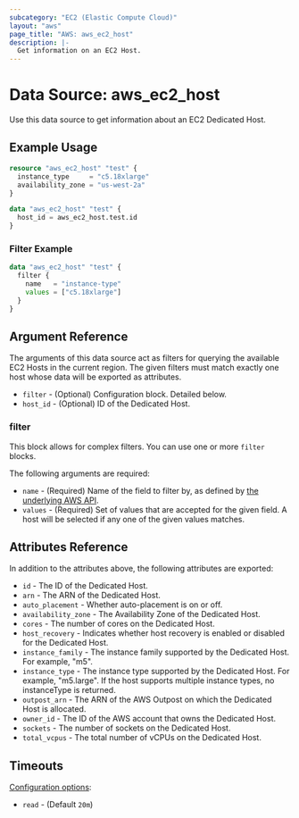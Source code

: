 ```yaml
---
subcategory: "EC2 (Elastic Compute Cloud)"
layout: "aws"
page_title: "AWS: aws_ec2_host"
description: |-
  Get information on an EC2 Host.
---
```


# Data Source: aws_ec2_host

Use this data source to get information about an EC2 Dedicated Host.

## Example Usage

```terraform
resource "aws_ec2_host" "test" {
  instance_type     = "c5.18xlarge"
  availability_zone = "us-west-2a"
}

data "aws_ec2_host" "test" {
  host_id = aws_ec2_host.test.id
}
```

### Filter Example

```terraform
data "aws_ec2_host" "test" {
  filter {
    name   = "instance-type"
    values = ["c5.18xlarge"]
  }
}
```

## Argument Reference

The arguments of this data source act as filters for querying the available EC2 Hosts in the current region.
The given filters must match exactly one host whose data will be exported as attributes.

* `filter` - (Optional) Configuration block. Detailed below.
* `host_id` - (Optional) ID of the Dedicated Host.

### filter

This block allows for complex filters. You can use one or more `filter` blocks.

The following arguments are required:

* `name` - (Required) Name of the field to filter by, as defined by [the underlying AWS API](https://docs.aws.amazon.com/AWSEC2/latest/APIReference/API_DescribeHosts.html).
* `values` - (Required) Set of values that are accepted for the given field. A host will be selected if any one of the given values matches.

## Attributes Reference

In addition to the attributes above, the following attributes are exported:

* `id` - The ID of the Dedicated Host.
* `arn` - The ARN of the Dedicated Host.
* `auto_placement` - Whether auto-placement is on or off.
* `availability_zone` - The Availability Zone of the Dedicated Host.
* `cores` - The number of cores on the Dedicated Host.
* `host_recovery` - Indicates whether host recovery is enabled or disabled for the Dedicated Host.
* `instance_family` - The instance family supported by the Dedicated Host. For example, "m5".
* `instance_type` - The instance type supported by the Dedicated Host. For example, "m5.large". If the host supports multiple instance types, no instanceType is returned.
* `outpost_arn` - The ARN of the AWS Outpost on which the Dedicated Host is allocated.
* `owner_id` - The ID of the AWS account that owns the Dedicated Host.
* `sockets` - The number of sockets on the Dedicated Host.
* `total_vcpus` - The total number of vCPUs on the Dedicated Host.

## Timeouts

[Configuration options](https://www.terraform.io/docs/configuration/blocks/resources/syntax.html#operation-timeouts):

- `read` - (Default `20m`)
